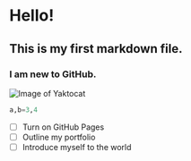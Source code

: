 # Hello!
## This is my first markdown file.
### I am new to GitHub.

![Image of Yaktocat](https://octodex.github.com/images/yaktocat.png)

```python
a,b=3,4
```

- [ ] Turn on GitHub Pages
- [ ] Outline my portfolio
- [ ] Introduce myself to the world
